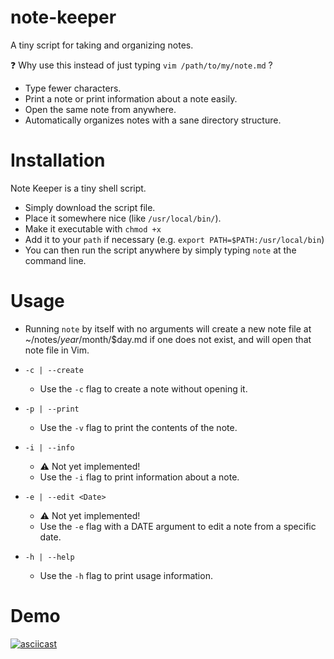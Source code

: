 # note-keeper
A tiny script for taking and organizing notes.

:question: Why use this instead of just typing `vim /path/to/my/note.md` ?
* Type fewer characters.
* Print a note or print information about a note easily.
* Open the same note from anywhere.
* Automatically organizes notes with a sane directory structure.

# Installation
Note Keeper is a tiny shell script.  
* Simply download the script file.
* Place it somewhere nice (like `/usr/local/bin/`).
* Make it executable with `chmod +x`
* Add it to your `path` if necessary (e.g. `export PATH=$PATH:/usr/local/bin`)
* You can then run the script anywhere by simply typing `note` at the command line.

# Usage

* Running `note` by itself with no arguments will create a new note file
at ~/notes/$year/$month/$day.md if one does not exist, and will open that
note file in Vim.

* `-c | --create`
  * Use the `-c` flag to create a note without opening it.

* `-p | --print`
  * Use the `-v` flag to print the contents of the note.

* `-i | --info`
  * :warning: Not yet implemented!
  * Use the `-i` flag to print information about a note.

* `-e | --edit <Date>`
  * :warning: Not yet implemented!
  * Use the `-e` flag with a DATE argument to edit a note from a specific date.

* `-h | --help`
  * Use the `-h` flag to print usage information.

# Demo

[![asciicast](https://asciinema.org/a/194428.png)](https://asciinema.org/a/194428)
